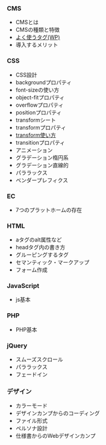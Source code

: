 ### CMS
- CMSとは
- CMSの種類と特徴
- [よく使うタグ(WP)](https://github.com/B0elena/TIL/blob/main/CMS/%E3%82%88%E3%81%8F%E4%BD%BF%E3%81%86%E3%82%BF%E3%82%B0(WP).md)
- 導入するメリット

### CSS
- CSS設計
- backgroundプロパティ
- font-sizeの使い方
- object-fitプロパティ
- overflowプロパティ
- positionプロパティ
- transformシート
- transformプロパティ
- [transform使い方](https://github.com/B0elena/TIL/blob/main/CSS/transform%E4%BD%BF%E3%81%84%E6%96%B9.md)
- transitionプロパティ
- アニメーション
- グラデーション楕円系
- グラデーション直線的
- パララックス
- ベンダープレフィクス

### EC
- 7つのプラットホームの存在

### HTML
- aタグのalt属性など
- headタグ内の書き方
- グルーピングするタグ
- セマンティック・マークアップ
- フォーム作成

### JavaScript
- js基本

### PHP
- PHP基本

### jQuery
- スムーズスクロール
- パララックス
- フェードイン

### デザイン
- カラーモード
- デザインカンプからのコーディング
- ファイル形式
- ペルソナ設計
- 仕様書からのWebデザインカンプ

